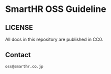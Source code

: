 SmartHR OSS Guideline
===

## LICENSE

All docs in this repository are published in CC0.

## Contact

`oss@smarthr.co.jp`